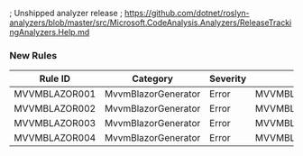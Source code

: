 ﻿; Unshipped analyzer release
; https://github.com/dotnet/roslyn-analyzers/blob/master/src/Microsoft.CodeAnalysis.Analyzers/ReleaseTrackingAnalyzers.Help.md

### New Rules

Rule ID | Category | Severity | Notes
--------|----------|----------|-------
MVVMBLAZOR001 | MvvmBlazorGenerator | Error | MVVMBLAZOR001_AnalyzerName
MVVMBLAZOR002 | MvvmBlazorGenerator | Error | MVVMBLAZOR002_AnalyzerName
MVVMBLAZOR003 | MvvmBlazorGenerator | Error | MVVMBLAZOR003~~~~_AnalyzerName
MVVMBLAZOR004 | MvvmBlazorGenerator | Error | MVVMBLAZOR004_AnalyzerName